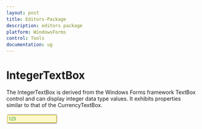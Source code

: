 ```yaml
---
layout: post
title: Editors-Package
description: editors package
platform: WindowsForms
control: Tools
documentation: ug
---
```


# IntegerTextBox

The IntegerTextBox is derived from the Windows Forms framework TextBox control and can display integer data type values. It exhibits properties similar to that of the CurrencyTextBox.

![](Overview_images/Overview_img438.png) 
